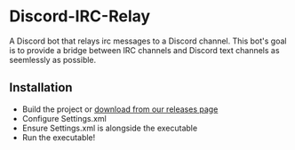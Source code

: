 # Discord-IRC-Relay
A Discord bot that relays irc messages to a Discord channel. This bot's goal is to provide a bridge between IRC channels and Discord text channels as seemlessly as possible.

## Installation
- Build the project or [download from our releases page](https://github.com/Headline22/Discord-IRC-Relay/releases)
- Configure Settings.xml
- Ensure Settings.xml is alongside the executable
- Run the executable!
